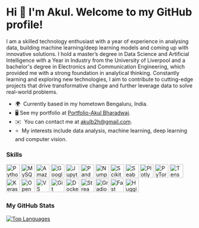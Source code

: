 Hi 👋 I'm Akul. Welcome to my GitHub profile!
=============================================

I am a skilled technology enthusiast with a year of experience in analysing data, building machine learning/deep learning models and coming up with innovative solutions. I hold a master’s degree in Data Science and Artificial Intelligence with a Year in Industry from the University of Liverpool and a bachelor's degree in Electronics and Communication Engineering, which provided me with a strong foundation in analytical thinking. Constantly learning and exploring new technologies, I aim to contribute to cutting-edge projects that drive transformative change and further leverage data to solve real-world problems.

*   🌍  Currently based in my hometown Bengaluru, India.
*   🖥️  See my portfolio at [Portfolio-Akul Bharadwaj](https://www.datascienceportfol.io/akulb2h).
*   ✉️  You can contact me at [akulb2h@gmail.com](mailto:akulb2h@gmail.com).
*   ⭐  My interests include data analysis, machine learning, deep learning and computer vision.

  ### Skills 
<p align="left">
<a href="https://www.python.org/" target="_blank" rel="noreferrer"><img src="https://raw.githubusercontent.com/danielcranney/readme-generator/main/public/icons/skills/python-colored.svg" width="36" height="36" alt="Python" /></a>
<a href="https://www.mysql.com/" target="_blank" rel="noreferrer"><img src="https://raw.githubusercontent.com/danielcranney/readme-generator/main/public/icons/skills/mysql-colored.svg" width="36" height="36" alt="MySQL" /></a>
<a href="https://aws.amazon.com" target="_blank" rel="noreferrer"><img src="https://raw.githubusercontent.com/danielcranney/readme-generator/main/public/icons/skills/aws-colored.svg" width="36" height="36" alt="Amazon Web Services" /></a>
<a href="https://cloud.google.com/" target="_blank" rel="noreferrer"><img src="https://raw.githubusercontent.com/danielcranney/readme-generator/main/public/icons/skills/googlecloud-colored.svg" width="36" height="36" alt="Google Cloud" /></a>
<a href="https://jupyter.org/" target="_blank" rel="noreferrer"><img src="https://upload.wikimedia.org/wikipedia/commons/3/38/Jupyter_logo.svg" width="36" height="36" alt="Jupyter" /></a>
<a href="https://pandas.pydata.org/" target="_blank" rel="noreferrer"><img src="https://cdn.worldvectorlogo.com/logos/pandas.svg" width="36" height="36" alt="Pandas" /></a>
<a href="https://numpy.org/" target="_blank" rel="noreferrer"><img src="https://cdn.worldvectorlogo.com/logos/numpy-1.svg" width="36" height="36" alt="Numpy" /></a>
<a href="https://www.scikit-learn.org/" target="_blank" rel="noreferrer"><img src="https://upload.wikimedia.org/wikipedia/commons/0/05/Scikit_learn_logo_small.svg" width="36" height="36" alt="ScikitLearn" /></a>
<a href="https://seaborn.pydata.org/" target="_blank" rel="noreferrer"><img src="https://cdn.worldvectorlogo.com/logos/seaborn-1.svg" width="36" height="36" alt="Seaborn" /></a>
<a href="https://plotly.com/" target="_blank" rel="noreferrer"><img src="https://icon.icepanel.io/Technology/svg/Ploty.svg" width="36" height="36" alt="Plotly" /></a>
<a href="https://pytorch.org/" target="_blank" rel="noreferrer"><img src="https://raw.githubusercontent.com/danielcranney/readme-generator/main/public/icons/skills/pytorch-colored.svg" width="36" height="36" alt="PyTorch" /></a>
<a href="https://www.tensorflow.org/" target="_blank" rel="noreferrer"><img src="https://raw.githubusercontent.com/danielcranney/readme-generator/main/public/icons/skills/tensorflow-colored.svg" width="36" height="36" alt="TensorFlow" /></a>
<a href="https://keras.io/" target="_blank" rel="noreferrer"><img src="https://upload.wikimedia.org/wikipedia/commons/a/ae/Keras_logo.svg" width="36" height="36" alt="Keras" /></a>
<a href="https://opencv.org/" target="_blank" rel="noreferrer"><img src="https://upload.wikimedia.org/wikipedia/commons/3/32/OpenCV_Logo_with_text_svg_version.svg" width="36" height="36" alt="OpenCV" /></a>
<a href="https://code.visualstudio.com/" target="_blank" rel="noreferrer"><img src="https://upload.wikimedia.org/wikipedia/commons/9/9a/Visual_Studio_Code_1.35_icon.svg" width="36" height="36" alt="VS Code" /></a>
<a href="https://git-scm.com/" target="_blank" rel="noreferrer"><img src="https://raw.githubusercontent.com/danielcranney/readme-generator/main/public/icons/skills/git-colored.svg" width="36" height="36" alt="Git" /></a>  
<a href="https://www.docker.com/" target="_blank" rel="noreferrer"><img src="https://raw.githubusercontent.com/danielcranney/readme-generator/main/public/icons/skills/docker-colored.svg" width="36" height="36" alt="Docker" /></a>  
<a href="https://streamlit.io/" target="_blank" rel="noreferrer"><img src="https://streamlit.io/images/brand/streamlit-mark-color.svg" width="36" height="36" alt="Streamlit" /></a>
<a href="https://www.gradio.app/" target="_blank" rel="noreferrer"><img src="https://github.com/gilbarbara/logos/blob/main/logos/gradio-icon.svg" width="36" height="36" alt="Gradio" /></a>
<a href="https://fastapi.tiangolo.com/" target="_blank" rel="noreferrer"><img src="https://raw.githubusercontent.com/danielcranney/readme-generator/main/public/icons/skills/fastapi-colored.svg" width="36" height="36" alt="Fast API" /></a>  
<a href="https://huggingface.co/" target="_blank" rel="noreferrer"><img src="https://huggingface.co/datasets/huggingface/brand-assets/resolve/main/hf-logo.svg" width="36" height="36" alt="Hugging Face" /></a>  
</p>

### My GitHub Stats

<a href="https://github.com/akul-bharadwaj" align="left"><img src="https://github-readme-stats.vercel.app/api/top-langs/?username=akul-bharadwaj&langs_count=4&title_color=0891b2&text_color=ffffff&icon_color=0891b2&bg_color=1c1917&hide_border=true&locale=en&custom_title=Top%20%Languages" alt="Top Languages" /></a>
                    
